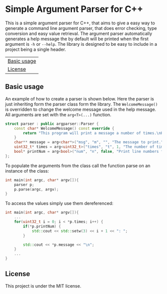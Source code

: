 # Simple Argument Parser for C++

This is a simple argument parser for C++, that aims to give a easy way to generate a command line argument parser, that does error checking, type conversion and easy value retrieval. The argument parser automatically generates a help message the by default will be printed when the first argument is `-h` or `--help`. The library is designed to be easy to include in a project being a single header.

|                             |
| --------------------------- |
| [Basic usage](#basic-usage) |
| [License](#license)         |

## Basic usage

An example of how to create a parser is shown below. Here the parser is just inheriting form the parser class form the library. The `WelcomeMessage()` is overridden to change the welcome message used in the help message. All arguments are set with the `arg<T>(...)` function.

```cpp
struct parser : public argparser::Parser {
    const char* WelcomeMessage() const override {
        return "This program will print a message a number of times.\nHere are the possible settings:";
    }
    char** message = arg<char*>("msg", "m", "", "The message to print.", true);
    uint32_t* times = arg<uint32_t>("times", "t", 1, "The number of times the message is printed.");
    bool* printNum = arg<bool>("num", "n", false, "Print line numbers for the message.");
};
```

To populate the arguments from the class call the function parse on an instance of the class:

```cpp
int main(int argc, char* argv[]){
    parser p;
    p.parse(argc, argv);
}
```

To access the values simply use them dereferenced:

```cpp
int main(int argc, char* argv[]){
    ...
    for(uint32_t i = 0; i < *p.times; i++) {
        if(*p.printNum) {
            std::cout << std::setw(3) << i + 1 << ": ";
        }

        std::cout << *p.message << "\n";
    }
    ...
}
```

## License

This project is under the MIT license.
